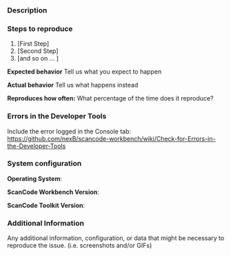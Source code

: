 ### Description

### Steps to reproduce
1. [First Step]
2. [Second Step]
3. [and so on ... ]

**Expected behavior**
Tell us what you expect to happen

**Actual behavior**
Tell us what happens instead

**Reproduces how often:** 
What percentage of the time does it reproduce?

### Errors in the Developer Tools
Include the error logged in the Console tab: https://github.com/nexB/scancode-workbench/wiki/Check-for-Errors-in-the-Developer-Tools

### System configuration
**Operating System**:

**ScanCode Workbench Version**:

**ScanCode Toolkit Version**:

### Additional Information
Any additional information, configuration, or data that might be necessary to reproduce the issue. (i.e. screenshots and/or GIFs)
